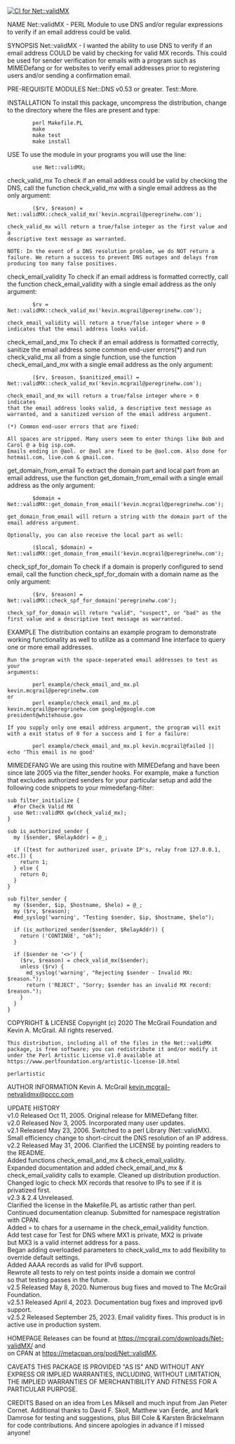 [![CI for Net::validMX](https://github.com/The-McGrail-Foundation/Net-validMX/actions/workflows/main.yml/badge.svg)](https://github.com/The-McGrail-Foundation/Net-validMX/actions/workflows/main.yml)

NAME
    Net::validMX - PERL Module to use DNS and/or regular expressions to
    verify if an email address could be valid.

SYNOPSIS
    Net::validMX - I wanted the ability to use DNS to verify if an email
    address COULD be valid by checking for valid MX records. This could be
    used for sender verification for emails with a program such as
    MIMEDefang or for websites to verify email addresses prior to
    registering users and/or sending a confirmation email.

PRE-REQUISITE MODULES
    Net::DNS v0.53 or greater. Test::More.

INSTALLATION
    To install this package, uncompress the distribution, change to the
    directory where the files are present and type:

            perl Makefile.PL
            make
            make test
            make install

USE
    To use the module in your programs you will use the line:

            use Net::validMX;

  check_valid_mx
    To check if an email address could be valid by checking the DNS, call
    the function check_valid_mx with a single email address as the only
    argument:

            ($rv, $reason) = Net::validMX::check_valid_mx('kevin.mcgrail@peregrinehw.com');

    check_valid_mx will return a true/false integer as the first value and a
    descriptive text message as warranted.

    NOTE: In the event of a DNS resolution problem, we do NOT return a
    failure. We return a success to prevent DNS outages and delays from
    producing too many false positives.

  check_email_validity
    To check if an email address is formatted correctly, call the function
    check_email_validity with a single email address as the only argument:

            $rv = Net::validMX::check_valid_mx('kevin.mcgrail@peregrinehw.com');

    check_email_validity will return a true/false integer where > 0
    indicates that the email address looks valid.

  check_email_and_mx
    To check if an email address is formatted correctly, sanitize the email
    address some common end-user errors(*) and run check_valid_mx all from a
    single function, use the function check_email_and_mx with a single email
    address as the only argument:

            ($rv, $reason, $sanitized_email) = Net::validMX::check_valid_mx('kevin.mcgrail@peregrinehw.com');

    check_email_and_mx will return a true/false integer where > 0 indicates
    that the email address looks valid, a descriptive text message as
    warranted, and a sanitized version of the email address argument.

    (*) Common end-user errors that are fixed:

    All spaces are stripped. Many users seem to enter things like Bob and
    Carol @ a big isp.com.
    Emails ending in @aol. or @aol are fixed to be @aol.com. Also done for
    hotmail.com, live.com & gmail.com.

  get_domain_from_email
    To extract the domain part and local part from an email address, use the
    function get_domain_from_email with a single email address as the only
    argument:

            $domain = Net::validMX::get_domain_from_email('kevin.mcgrail@peregrinehw.com');

    get_domain_from_email will return a string with the domain part of the
    email address argument.

    Optionally, you can also receive the local part as well:

            ($local, $domain) = Net::validMX::get_domain_from_email('kevin.mcgrail@peregrinehw.com');

  check_spf_for_domain
    To check if a domain is properly configured to send email, call the
    function check_spf_for_domain with a domain name as the only argument:

            ($rv, $reason) = Net::validMX::check_spf_for_domain('peregrinehw.com');

    check_spf_for_domain will return "valid", "suspect", or "bad" as the
    first value and a descriptive text message as warranted.

  EXAMPLE
    The distribution contains an example program to demonstrate working
    functionality as well to utilize as a command line interface to query
    one or more email addresses.

    Run the program with the space-seperated email addresses to test as your
    arguments:

            perl example/check_email_and_mx.pl kevin.mcgrail@peregrinehw.com 
    or
            perl example/check_email_and_mx.pl kevin.mcgrail@peregrinehw.com google@google.com president@whitehouse.gov

    If you supply only one email address argument, the program will exit
    with a exit status of 0 for a success and 1 for a failure:

            perl example/check_email_and_mx.pl kevin.mcgrail@failed || echo 'This email is no good'     

  MIMEDEFANG
    We are using this routine with MIMEDefang and have been since late 2005
    via the filter_sender hooks. For example, make a function that excludes
    authorized senders for your particular setup and add the following code
    snippets to your mimedefang-filter:

    sub filter_initialize {
      #for Check Valid MX
      use Net::validMX qw(check_valid_mx);
    }

    sub is_authorized_sender {
      my ($sender, $RelayAddr) = @_;

      if ([test for authorized user, private IP's, relay from 127.0.0.1, etc.]) {
        return 1;
      } else {
        return 0;
      }
    }

    sub filter_sender {
      my ($sender, $ip, $hostname, $helo) = @_;
      my ($rv, $reason);
      #md_syslog('warning', "Testing $sender, $ip, $hostname, $helo");

      if (is_authorized_sender($sender, $RelayAddr)) {
        return ('CONTINUE', "ok");
      }

      if ($sender ne '<>') {
        ($rv, $reason) = check_valid_mx($sender);
        unless ($rv) {
          md_syslog('warning', "Rejecting $sender - Invalid MX: $reason.");
          return ('REJECT', "Sorry; $sender has an invalid MX record: $reason.");
        }
      }
    }

COPYRIGHT & LICENSE
    Copyright (c) 2020 The McGrail Foundation and Kevin A. McGrail. All
    rights reserved.

    This distribution, including all of the files in the Net::validMX
    package, is free software; you can redistribute it and/or modify it
    under the Perl Artistic License v1.0 available at
    https://www.perlfoundation.org/artistic-license-10.html

    perlartistic

AUTHOR INFORMATION
    Kevin A. McGrail kevin.mcgrail-netvalidmx@pccc.com

UPDATE HISTORY  
    v1.0 Released Oct 11, 2005. Original release for MIMEDefang filter.  
    v2.0 Released Nov 3, 2005. Incorporated many user updates.  
    v2.1 Released May 23, 2006. Switched to a perl Library (Net::validMX).  
    Small efficiency change to short-circuit the DNS resolution of an IP address.    
    v2.2 Released May 31, 2006. Clarified the LICENSE by pointing readers to the README.  
    Added functions check_email_and_mx & check_email_validity.  
    Expanded documentation and added check_email_and_mx &  
    check_email_validity calls to example. Cleaned up distribution production.  
    Changed logic to check MX records that resolve to IPs to see if it is privatized first.  
    v2.3 & 2.4 Unreleased.  
    Clarified the license in the Makefile.PL as artistic rather than perl.  
    Continued documentation cleanup. Submitted for namespace registration with CPAN.  
    Added = to chars for a username in the check_email_validity function.  
    Add test case for Test for DNS where MX1 is private, MX2 is private   
    but MX3 is a valid internet address for a pass.  
    Began adding overloaded parameters to check_valid_mx to add flexibility to override default settings.  
    Added AAAA records as valid for IPv6 support.  
    Rewrote all tests to rely on test points inside a domain we control   
    so that testing passes in the future.  
    v2.5 Released May 8, 2020. Numerous bug fixes and moved to The McGrail  
    Foundation.  
    v2.5.1 Released April 4, 2023. Documentation bug fixes and improved ipv6 support.  
    v2.5.2 Released September 25, 2023. Email validity fixes.
    This product is in active use in production system.  

HOMEPAGE
    Releases can be found at https://mcgrail.com/downloads/Net-validMX/ and  
    on CPAN at https://metacpan.org/pod/Net::validMX.

CAVEATS
    THIS PACKAGE IS PROVIDED "AS IS" AND WITHOUT ANY EXPRESS OR IMPLIED
    WARRANTIES, INCLUDING, WITHOUT LIMITATION, THE IMPLIED WARRANTIES OF
    MERCHANTIBILITY AND FITNESS FOR A PARTICULAR PURPOSE.

CREDITS
    Based on an idea from Les Miksell and much input from Jan Pieter Cornet.
    Additional thanks to David F. Skoll, Matthew van Eerde, and Mark Damrose
    for testing and suggestions, plus Bill Cole & Karsten Bräckelmann for
    code contributions. And sincere apologies in advance if I missed anyone!

